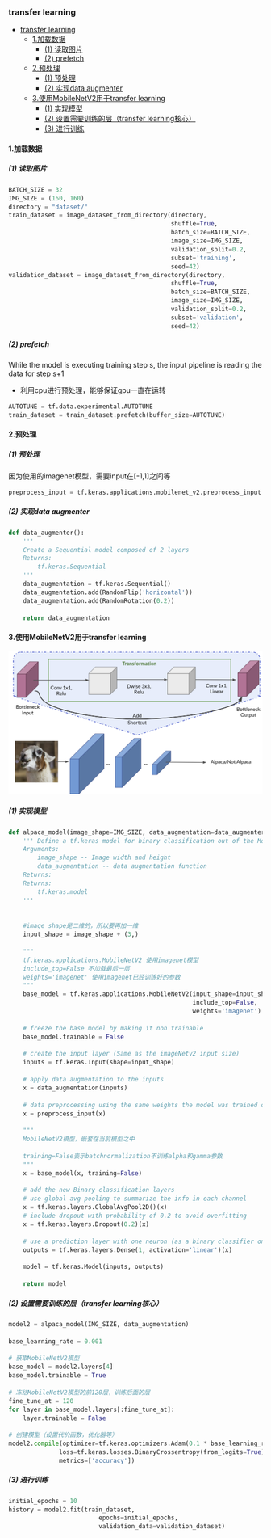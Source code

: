 ### transfer learning


<!-- @import "[TOC]" {cmd="toc" depthFrom=1 depthTo=6 orderedList=false} -->

<!-- code_chunk_output -->

- [transfer learning](#transfer-learning)
  - [1.加载数据](#1加载数据)
    - [(1) 读取图片](#1-读取图片)
    - [(2) prefetch](#2-prefetch)
  - [2.预处理](#2预处理)
    - [(1) 预处理](#1-预处理)
    - [(2) 实现data augmenter](#2-实现data-augmenter)
  - [3.使用MobileNetV2用于transfer learning](#3使用mobilenetv2用于transfer-learning)
    - [(1) 实现模型](#1-实现模型)
    - [(2) 设置需要训练的层（transfer learning核心）](#2-设置需要训练的层transfer-learning核心)
    - [(3) 进行训练](#3-进行训练)

<!-- /code_chunk_output -->


#### 1.加载数据

##### (1) 读取图片
```python
BATCH_SIZE = 32
IMG_SIZE = (160, 160)
directory = "dataset/"
train_dataset = image_dataset_from_directory(directory,
                                             shuffle=True,
                                             batch_size=BATCH_SIZE,
                                             image_size=IMG_SIZE,
                                             validation_split=0.2,
                                             subset='training',
                                             seed=42)
validation_dataset = image_dataset_from_directory(directory,
                                             shuffle=True,
                                             batch_size=BATCH_SIZE,
                                             image_size=IMG_SIZE,
                                             validation_split=0.2,
                                             subset='validation',
                                             seed=42)
```

##### (2) prefetch
While the model is executing training step s, the input pipeline is reading the data for step s+1
* 利用cpu进行预处理，能够保证gpu一直在运转

```python
AUTOTUNE = tf.data.experimental.AUTOTUNE
train_dataset = train_dataset.prefetch(buffer_size=AUTOTUNE)
```


#### 2.预处理

##### (1) 预处理
因为使用的imagenet模型，需要input在[-1,1]之间等
```python
preprocess_input = tf.keras.applications.mobilenet_v2.preprocess_input
```

##### (2) 实现data augmenter

```python
def data_augmenter():
    '''
    Create a Sequential model composed of 2 layers
    Returns:
        tf.keras.Sequential
    '''
    data_augmentation = tf.keras.Sequential()
    data_augmentation.add(RandomFlip('horizontal'))
    data_augmentation.add(RandomRotation(0.2))
    
    return data_augmentation
```

#### 3.使用MobileNetV2用于transfer learning
![](./imgs/tf_01.png)

##### (1) 实现模型
```python
def alpaca_model(image_shape=IMG_SIZE, data_augmentation=data_augmenter()):
    ''' Define a tf.keras model for binary classification out of the MobileNetV2 model
    Arguments:
        image_shape -- Image width and height
        data_augmentation -- data augmentation function
    Returns:
    Returns:
        tf.keras.model
    '''
    
    
    #image shape是二维的，所以要再加一维
    input_shape = image_shape + (3,)
    
    """
    tf.keras.applications.MobileNetV2 使用imagenet模型
    include_top=False 不加载最后一层
    weights='imagenet' 使用imagenet已经训练好的参数
    """
    base_model = tf.keras.applications.MobileNetV2(input_shape=input_shape,
                                                   include_top=False,
                                                   weights='imagenet')
    
    # freeze the base model by making it non trainable
    base_model.trainable = False 

    # create the input layer (Same as the imageNetv2 input size)
    inputs = tf.keras.Input(shape=input_shape) 
    
    # apply data augmentation to the inputs
    x = data_augmentation(inputs)
    
    # data preprocessing using the same weights the model was trained on
    x = preprocess_input(x) 
    
    """
    MobileNetV2模型，嵌套在当前模型之中

    training=False表示batchnormalization不训练alpha和gamma参数
    """
    x = base_model(x, training=False) 
    
    # add the new Binary classification layers
    # use global avg pooling to summarize the info in each channel
    x = tf.keras.layers.GlobalAvgPool2D()(x) 
    # include dropout with probability of 0.2 to avoid overfitting
    x = tf.keras.layers.Dropout(0.2)(x)
        
    # use a prediction layer with one neuron (as a binary classifier only needs one)
    outputs = tf.keras.layers.Dense(1, activation='linear')(x)
        
    model = tf.keras.Model(inputs, outputs)
    
    return model
```

##### (2) 设置需要训练的层（transfer learning核心）

```python
model2 = alpaca_model(IMG_SIZE, data_augmentation)

base_learning_rate = 0.001

# 获取MobileNetV2模型
base_model = model2.layers[4]
base_model.trainable = True

# 冻结MobileNetV2模型的前120层，训练后面的层
fine_tune_at = 120
for layer in base_model.layers[:fine_tune_at]:
    layer.trainable = False

# 创建模型（设置代价函数，优化器等）
model2.compile(optimizer=tf.keras.optimizers.Adam(0.1 * base_learning_rate),
              loss=tf.keras.losses.BinaryCrossentropy(from_logits=True),
              metrics=['accuracy'])
```

##### (3) 进行训练
```python
initial_epochs = 10 
history = model2.fit(train_dataset,
                         epochs=initial_epochs,
                         validation_data=validation_dataset)
```